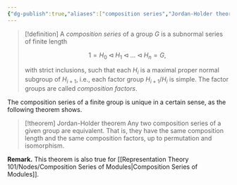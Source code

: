 ```yaml
---
{"dg-publish":true,"aliases":["composition series","Jordan-Holder theorem","composition factors"],"permalink":"/MATH/Cards/Nodes/Composition Series/","dgPassFrontmatter":true}
---
```



> [!definition]
> A *composition series* of a group $G$ is a subnormal series of finite length
> 
> $$1=H_0\lhd H_1\lhd\dots\lhd H_n=G,$$
> 
> with strict inclusions, such that each $H_i$ is a maximal proper normal subgroup of $H_{i+1}$, i.e., each factor group $H_{i+1}/H_i$ is simple. The factor groups are called *composition factors*. 

The composition series of a finite group is unique in a certain sense, as the following theorem shows.

> [!theorem] Jordan-Holder theorem
> Any two composition series of a given group are equivalent. That is, they have the same composition length and the same composition factors, up to permutation and isomorphism.

**Remark.** This theorem is also true for [[Representation Theory 101/Nodes/Composition Series of Modules\|Composition Series of Modules]].